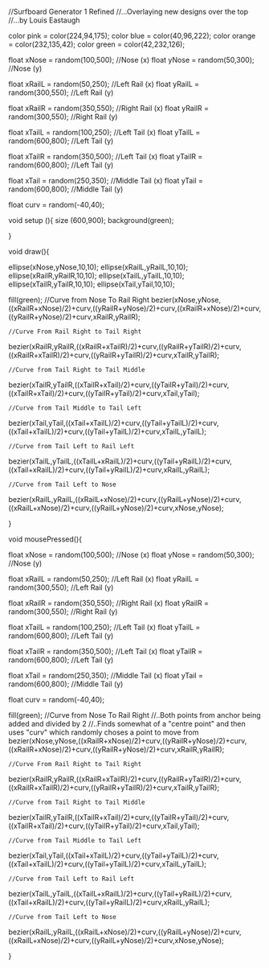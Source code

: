 //Surfboard Generator 1 Refined
//...Overlaying new designs over the top
//...by Louis Eastaugh

color pink = color(224,94,175);
color blue = color(40,96,222);
color orange = color(232,135,42);
color green = color(42,232,126);


float xNose = random(100,500); //Nose (x)
float yNose = random(50,300);  //Nose (y)

float xRailL = random(50,250);  //Left Rail (x)
float yRailL = random(300,550); //Left Rail (y)

float xRailR = random(350,550); //Right Rail (x)
float yRailR = random(300,550); //Right Rail (y)

float xTailL = random(100,250); //Left Tail (x)
float yTailL = random(600,800); //Left Tail (y)

float xTailR = random(350,500); //Left Tail (x)
float yTailR = random(600,800); //Left Tail (y)

float xTail  = random(250,350); //Middle Tail (x)
float yTail  = random(600,800); //Middle Tail (y)

float curv = random(-40,40);

void setup (){
 size (600,900);
  background(green);
 
}


void draw(){
 

  ellipse(xNose,yNose,10,10);
  ellipse(xRailL,yRailL,10,10);
  ellipse(xRailR,yRailR,10,10);
  ellipse(xTailL,yTailL,10,10);
  ellipse(xTailR,yTailR,10,10);
  ellipse(xTail,yTail,10,10);
  
  fill(green);
    //Curve from Nose To Rail Right
  bezier(xNose,yNose,((xRailR+xNose)/2)+curv,((yRailR+yNose)/2)+curv,((xRailR+xNose)/2)+curv,((yRailR+yNose)/2)+curv,xRailR,yRailR);
  
    //Curve From Rail Right to Tail Right 
  bezier(xRailR,yRailR,((xRailR+xTailR)/2)+curv,((yRailR+yTailR)/2)+curv,((xRailR+xTailR)/2)+curv,((yRailR+yTailR)/2)+curv,xTailR,yTailR);
  
    //Curve from Tail Right to Tail Middle
  bezier(xTailR,yTailR,((xTailR+xTail)/2)+curv,((yTailR+yTail)/2)+curv,((xTailR+xTail)/2)+curv,((yTailR+yTail)/2)+curv,xTail,yTail);

    //Curve from Tail Middle to Tail Left
  bezier(xTail,yTail,((xTail+xTailL)/2)+curv,((yTail+yTailL)/2)+curv,((xTail+xTailL)/2)+curv,((yTail+yTailL)/2)+curv,xTailL,yTailL);
  
    //Curve from Tail Left to Rail Left
  bezier(xTailL,yTailL,((xTailL+xRailL)/2)+curv,((yTail+yRailL)/2)+curv,((xTail+xRailL)/2)+curv,((yTail+yRailL)/2)+curv,xRailL,yRailL);
  
    //Curve from Tail Left to Nose
  bezier(xRailL,yRailL,((xRailL+xNose)/2)+curv,((yRailL+yNose)/2)+curv,((xRailL+xNose)/2)+curv,((yRailL+yNose)/2)+curv,xNose,yNose);
  
  
  
}


void mousePressed(){

float xNose = random(100,500); //Nose (x)
float yNose = random(50,300);  //Nose (y)

float xRailL = random(50,250);  //Left Rail (x)
float yRailL = random(300,550); //Left Rail (y)

float xRailR = random(350,550); //Right Rail (x)
float yRailR = random(300,550); //Right Rail (y)

float xTailL = random(100,250); //Left Tail (x)
float yTailL = random(600,800); //Left Tail (y)

float xTailR = random(350,500); //Left Tail (x)
float yTailR = random(600,800); //Left Tail (y)

float xTail  = random(250,350); //Middle Tail (x)
float yTail  = random(600,800); //Middle Tail (y)

float curv = random(-40,40);
  
  
  
  
  fill(green);
    //Curve from Nose To Rail Right
    //..Both points from anchor being added and divided by 2
    //..Finds somewhat of a "centre point" and then uses "curv" which randomly choses a point to move from
  bezier(xNose,yNose,((xRailR+xNose)/2)+curv,((yRailR+yNose)/2)+curv,((xRailR+xNose)/2)+curv,((yRailR+yNose)/2)+curv,xRailR,yRailR);
  
    //Curve From Rail Right to Tail Right 
  bezier(xRailR,yRailR,((xRailR+xTailR)/2)+curv,((yRailR+yTailR)/2)+curv,((xRailR+xTailR)/2)+curv,((yRailR+yTailR)/2)+curv,xTailR,yTailR);
  
    //Curve from Tail Right to Tail Middle
  bezier(xTailR,yTailR,((xTailR+xTail)/2)+curv,((yTailR+yTail)/2)+curv,((xTailR+xTail)/2)+curv,((yTailR+yTail)/2)+curv,xTail,yTail);

    //Curve from Tail Middle to Tail Left
  bezier(xTail,yTail,((xTail+xTailL)/2)+curv,((yTail+yTailL)/2)+curv,((xTail+xTailL)/2)+curv,((yTail+yTailL)/2)+curv,xTailL,yTailL);
  
    //Curve from Tail Left to Rail Left
  bezier(xTailL,yTailL,((xTailL+xRailL)/2)+curv,((yTail+yRailL)/2)+curv,((xTail+xRailL)/2)+curv,((yTail+yRailL)/2)+curv,xRailL,yRailL);
  
    //Curve from Tail Left to Nose
  bezier(xRailL,yRailL,((xRailL+xNose)/2)+curv,((yRailL+yNose)/2)+curv,((xRailL+xNose)/2)+curv,((yRailL+yNose)/2)+curv,xNose,yNose);
  
  
  
}
